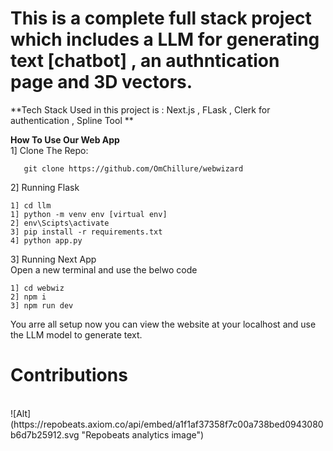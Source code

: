 # This is a complete full stack project which includes a LLM for generating text [chatbot] , an authntication page and 3D vectors.

**Tech Stack Used in this project is : Next.js , FLask , Clerk for authentication , Spline Tool **

**How To Use Our Web App**
<br />
1] Clone The Repo:
```
   git clone https://github.com/OmChillure/webwizard
```

2] Running Flask 
<br />
```
1] cd llm
1] python -m venv env [virtual env]
2] env\Scipts\activate
3] pip install -r requirements.txt
4] python app.py
```

3] Running Next App
<br />
Open a new terminal and use the belwo code
```
1] cd webwiz
2] npm i
3] npm run dev
```
You arre all setup now you can view the website at your localhost and use the LLM model to generate text.

# Contributions 
<br />
![Alt](https://repobeats.axiom.co/api/embed/a1f1af37358f7c00a738bed0943080b6d7b25912.svg "Repobeats analytics image")
